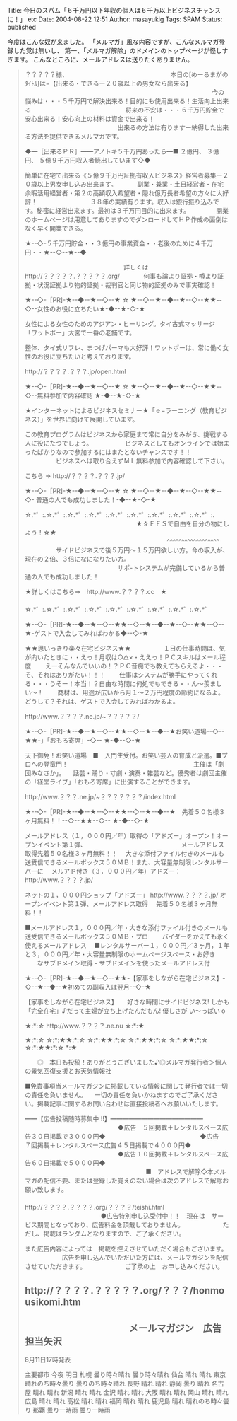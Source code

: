 Title: 今日のスパム「６千万円以下年収の個人は６千万以上ビジネスチャンスに！」 etc
Date: 2004-08-22 12:51
Author: masayukig
Tags: SPAM
Status: published

今度はこんな奴が来ました。
「メルマガ」風な内容ですが、こんなメルマガ登録した覚は無いし、
第一、「メルマガ解除」のドメインのトップページが怪しすぎます。
こんなところに、メールアドレスは送りたくありません。

> ？？？？？様、
> 　
> 　　　　　　　　　　　　　　　本日の\[めーるまがのﾀｲﾄﾙ\]は−【出来る・できるー２０歳以上の男女なら出来る】
> 　　　　　　　　　　　　　　　
> 　　　　　　　　　　　　　　　今の悩みは・・・５千万円で解決出来る！目的にも使用出来る！生活向上出来る
> 　　　　　　　　　　　　　　　将来の不安は・・・６千万円貯金で安心出来る！安心向上の材料は資金で出来る！
> 　　　　　　　　　　　　　　　出来るの方法は有りますー納得した出来る方法を提供できるメルマガです。
>
> ◆━［出来るＰＲ］━━アノトキ５千万円あったら━■ ２億円、 ３億円、
> ５億９千万円収入者続出しています◇◆
>
> 簡単に在宅で出来る《５億９千万円証拠有収入ビジネス》経営者募集ー２０歳以上男女申し込み出来ます。
> 　　　副業・兼業・土日経営者・在宅余暇活用経営者・第２の高額収入希望者・隠れ億万長者希望の方々に大好評！
> 　　　　
> 　　　　３８年の実績有ります。収入は銀行振り込みです。秘密に経営出来ます。最初は３千万円目的に出来ます。
> 　　　　開業のホームページは用意してありますのでダンロードしてＨＰ作成の面倒はなく早く開業できる。
>
> ★--◇-５千万円貯金・・３億円の事業資金・・老後のために４千万円・・★--◇--★--◆
>
> 　　　　　　　　　　　　　　　　詳しくは
> http://？？？？？.？？？？？.org/　
> 　
> 　
> 何事も論より証拠・噂より証拠・状況証拠より物的証拠・裁判官と同じ物的証拠のみで事実確認！
>
> ★--◇-［PR\]-★--◆--★--◇--★ ☆
> ★--◇--★--◆--★--◇--★★--◇--女性のお役に立ちたい★-◆--★-◇-★
>
> 女性による女性のためのアジアン・ヒーリング。タイ古式マッサージ　「ワットポー」大宮で一番の老舗です。
>
> 整体、タイ式リフレ、まつげパーマも大好評！ワットポーは、常に働く女性のお役に立ちたいと考えております。
>
> http://？？？？.？？？.jp/open.html
>
> ★--◇-［PR\]-★--◆--★--◇--★ ☆
> ★--◇--★--◆--★--◇--★★--◇--無料参加で内容確認 ★-◆--★-◇-★
>
> ★インターネットによるビジネスセミナー★「ｅ−ラーニング（教育ビジネス）」を世界に向けて展開しています。
>
> この教育プログラムはビジネスから家庭まで常に自分をみがき、挑戦する人に役にたつでしょう。
> 　　　　　ビジネスとしてもオンラインでは始まったばかりなので参加するにはまたとないチャンスです！！
> 　　　　　ビジネスへは取り合えずＭＬ無料参加で内容確認して下さい。
>
> こちら ⇒ http://？？？？.？？？.jp/
>
> ★--◇-［PR\]-★--◆--★--◇--★ ☆ ★--◇--★--◆--★--◇--★★--◇-
> 普通の人でも成功しました！-◆--★-◇-★
>
> ☆.\*゜:.☆.\*゜:.☆.\*゜:.☆.\*゜:.☆.\*゜:.☆.\*゜:.☆.\*゜:.☆.\*゜:.☆.\*゜:.
> 　　　　　　　　　　　　　　　　　　★☆ＦＦＳで自由を自分の物にしよう！☆★
> 　　　　　　　　　　　　　　　　　　　　　　　\^\^\^\^\^\^\^\^\^\^\^\^\^\^\^\^\^\^
> 　　　　　サイドビジネスで後５万円〜１５万円欲しい方。今の収入が、現在の２倍、３倍になになりたい方。
> 　　　　　　　　　　　　　　　サポ-トシステムが完備しているから普通の人でも成功しました！
>
> ★詳しくはこちら⇒　http://www.？？？？.cc　★
> 　　　　　　　　　　　☆.\*゜:.☆.\*゜:.☆.\*゜:.☆.\*゜:.☆.\*゜:.☆.\*゜:.☆.\*゜:.☆.\*゜:.☆.\*゜
>
> ★--◇-［PR\]-★--◆--★--◇--★★--◇--★--◆--★--◇--★★--◇--
> ★-ゲストで入会してみればわかる◆--◇-★
>
> ★★思いっきり楽々在宅ビジネス★★
> 　　　　　１日の仕事時間は、気が向いたときに・・えっ！月収は○△×・ええっ！ＰＣスキルはメール程度
> 　　えーそんなんでいいの！？ＰＣ音痴でも教えてもらえるよ・・・そ、それはありがたい！！！
> 　　仕事はシステムが勝手にやってくれる・・・うそー！本当！？自由な時間に何処でもできる・・ん〜羨ましい〜！
> 　　商材は、用途が広いから月１〜２万円程度の節約になるよ。どうして？それは、ゲストで入会してみればわかるよ。
>
> http://www.？？？？.ne.jp/\~？？？？？/
>
> ★--◇-［PR\]-★--◆--★--◇--★★--◇--★--◆--★お笑い道場--◇--★★-」「おもろ寄席」-◇--
> ★-◆--◇-★
>
> 天下御免！お笑い道場　■　入門生受付。お笑い芸人の育成と派遣。■プロへの登竜門！
> 　　　　　　　　　　　　　　　　　　　　主催は「劇団みなさか」。
> 　話芸・踊り・寸劇・演奏・雑芸など。優秀者は劇団主催の「経堂ライブ」「おもろ寄席」に出演することができます。
>
> http://www.？？？.ne.jp/\~？？？？？？？/index.html
>
> ★--◇-［PR\]-★--◆--★--◇--★★--◇--★--◆--★　先着５０名様３ヶ月無料！！--◇--★★--◇--
> ★-◆--◇-★
>
> メールアドレス（１，０００円／年）取得の「アドズー」オープン！オープンイベント第１弾、
> 　　　　　　　　　　　　　　　メールアドレス取得先着５０名様３ヶ月無料！！
> 　大きな添付ファイル付きのメールも送受信できるメールボックス５０ＭＢ！また、大容量無制限レンタルサーバーに
> 　メルアド付き（３，０００円／年）アドズー： http://www.？？？？.jp/
>
> ネットの１，０００円ショップ「アドズー」 http://www.？？？？.jp/
> オープンイベント第１弾、メールアドレス取得
> 　先着５０名様３ヶ月無料！！
>
> ■メールアドレス１，０００円／年・大きな添付ファイル付きのメールも送受信できるメールボックス５０ＭＢ・プロ
> 　　バイダーをかえても永く使えるメールアドレス
> 　■レンタルサーバー１，０００円／３ヶ月，１年と３，０００円／年・大容量無制限のホームページスペース・お好き
> 　　なサブドメイン取得・サブドメインを使ったメールアドレス付
>
> ★--◇-［PR\]-★--◆--★--◇--★★-【家事をしながら在宅ビジネス】-◇--★--◆--★初めての副収入は翌月--◇-★
>
> 【家事をしながら在宅ビジネス】
> 　 好きな時間にサイドビジネス!
> しかも「完全在宅」♪だって主婦が立ち上げたんだもん! 優しさが い〜っぱい
> o
>
> ★:\*:☆ http://www.？？？？.ne.nu ☆:\*:★
>
> ★:\*:☆ ☆:\*:★★:\*:☆ ☆:\*:★★:\*:☆ ☆:\*:★★:\*:☆ ☆:\*:★★:\*:☆
> ☆:\*:★★:\*:☆ \*:★
>
> 　　◎　本日も投稿！ありがとうございました♪◎メルマガ発行者＞個人の景気回復支援とお天気情報社
>
> ■免責事項当メールマガジンに掲載している情報に関して発行者では一切の責任を負いません。
> 　一切の責任を負いかねますのでご了承ください。掲載記事に関するお問い合わせは直接投稿者へお願いいたします。
>
> ━━【広告投稿随時募集中 !!】━━━━━━━━━━━━━━━
> 　　　　　　　　　　　　　　　◆広告　５回掲載＋レンタルスペース広告３０日掲載で３０００円◆
> 　　　　　　　　　　　　　　　◆広告　７回掲載＋レンタルスペース広告４５日掲載で４０００円◆
> 　　　　　　　　　　　　　　　◆広告１０回掲載＋レンタルスペース広告６０日掲載で５０００円◆
> 　　　　
> 　　　　　　　　　　　　　　　
> ■　アドレスで解除◇本メルマガの配信不要、または登録した覚えのない場合は次のアドレスで解除お願い致します。
> 　　　　　　　　　　　　　　　　　　　　http://？？？？.？？？？.org/？？？？/teishi.html
> 　　　　　　　
> 　　　　　●広告特別申し込受付中！！　現在は　サービス期間となっており、広告料金を頂戴しておりません。
> 　　　　　　ただし、掲載はランダムとなりますので、ご了承ください。
>
> また広告内容によっては　掲載を控えさせていただく場合もございます。
> 　　　　　　広告を申し込んでいただいた方には、メールマガジンを配信させていただきます。
> 　　　　　　ご了承の上　お申し込みください。
>
> http://？？？？.？？？？？.org/？？？/honmousikomi.htm
> ----------------------------------------------------------
> 　　　　　　　　　　　
> メールマガジン　広告担当矢沢　　　　　　　　　　　　　　　　　
> 　　　　
> -------------------------------------------
> 8月11日17時発表
>
> 主要都市 今夜 明日
> 札幌 曇り時々晴れ 曇り時々晴れ
> 仙台 晴れ 晴れ
> 東京 晴れのち時々曇り 曇りのち時々晴れ
> 長野 晴れ 晴れ
> 静岡 曇り 晴れ
> 名古屋 晴れ 晴れ
> 新潟 晴れ 晴れ
> 金沢 晴れ 晴れ
> 大阪 晴れ 晴れ
> 岡山 晴れ 晴れ
> 広島 晴れ 晴れ
> 高松 晴れ 晴れ
> 福岡 晴れ 晴れ
> 鹿児島 晴れ 晴れのち時々曇り
> 那覇 曇り一時雨 曇り一時雨
